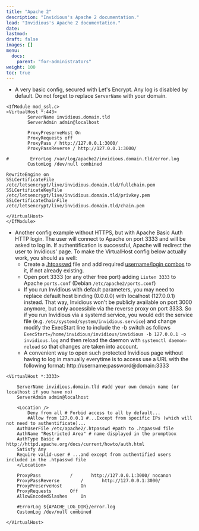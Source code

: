 ```yaml
---
title: "Apache 2"
description: "Invidious's Apache 2 documentation."
lead: "Invidious's Apache 2 documentation."
date:
lastmod:
draft: false
images: []
menu:
  docs:
    parent: "for-administrators"
weight: 100
toc: true
---
```


- A very basic config, secured with Let's Encrypt. Any log is disabled by default. Do not forget to replace `ServerName` with your domain.

```
<IfModule mod_ssl.c>
<VirtualHost *:443>
        ServerName invidious.domain.tld
        ServerAdmin admin@localhost

        ProxyPreserveHost On
        ProxyRequests off
        ProxyPass / http://127.0.0.1:3000/
        ProxyPassReverse / http://127.0.0.1:3000/

#        ErrorLog /var/log/apache2/invidious.domain.tld/error.log
        CustomLog /dev/null combined

RewriteEngine on
SSLCertificateFile /etc/letsencrypt/live/invidious.domain.tld/fullchain.pem
SSLCertificateKeyFile /etc/letsencrypt/live/invidious.domain.tld/privkey.pem
SSLCertificateChainFile /etc/letsencrypt/live/invidious.domain.tld/chain.pem

</VirtualHost>
</IfModule>
```

- Another config example without HTTPS, but with Apache Basic Auth HTTP login. 
The user will connect to Apache on port 3333 and will be asked to log in. If authentification is successful, Apache will redirect the user to Invidious' page.
To make the VirtualHost config below actually work, you should as well:
	- Create a [.htpasswd](http://httpd.apache.org/docs/current/programs/htpasswd.html) file and add required [username/login combos](http://aspirine.org/htpasswd_en.html) to it, if not already existing. 
	- Open port 3333 (or any other free port) adding `Listen 3333` to Apache `ports.conf` (Debian `/etc/apache2/ports.conf`) 
	- If you run Invidious with default parameters, you may need to replace default host binding (0.0.0.0) with localhost (127.0.0.1) instead. That way, Invidious won't be publicly available on port 3000 anymore, but only accessible via the reverse proxy on port 3333. So if you run Invidious via a systemd service, you would edit the service file (e.g. `/etc/systemd/system/invidious.service`) and change modify the ExecStart line to include the -b switch as follows `ExecStart=/home/invidious/invidious/invidious -b 127.0.0.1 -o invidious.log` and then reload the daemon with `systemctl daemon-reload` so that changes are taken into account.
	- A convenient way to open such protected Invidious page without having to log in manually everytime is to access use a URL with the following format: http://username:password@domain:3333   

```
<VirtualHost *:3333>

    ServerName invidious.domain.tld #add your own domain name (or localhost if you have no) 
    ServerAdmin admin@localhost

    <Location />
        Deny from all # Forbid access to all by default...
        #Allow from 127.0.0.1 #...Except from specific IPs (which will not need to authentificate)...
	AuthUserFile /etc/apache2/.htpasswd #path to .htpasswd file
	AuthName "Restricted Area" # name displayed in the promptbox
 	AuthType Basic # http://httpd.apache.org/docs/current/howto/auth.html
	Satisfy Any
	Require valid-user # ...and except from authentified users included in the .htpasswd file
    </Location>

    ProxyPass 			/		http://127.0.0.1:3000/ nocanon
    ProxyPassReverse		/		http://127.0.0.1:3000/
    ProxyPreserveHost		On
    ProxyRequests		Off
    AllowEncodedSlashes		On

    #ErrorLog ${APACHE_LOG_DIR}/error.log
    CustomLog /dev/null combined

</VirtualHost>
```
